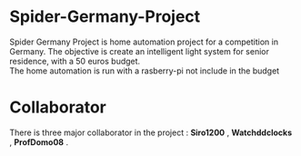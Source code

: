 # Spider-Germany-Project

Spider Germany Project is home automation project for a competition in Germany.
The objective is create an intelligent light system for senior residence, with a 50 euros budget.  
The home automation is run with a rasberry-pi not include in the budget

# Collaborator
There is three major collaborator in the project : **Siro1200** , **Watchddclocks** , **ProfDomo08** .
